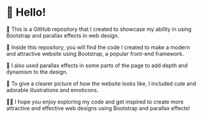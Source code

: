 <h1>👋 Hello!</H1>

📂 This is a GitHub repository that I created to showcase my ability in using Bootstrap and parallax effects in web design.

🌟 Inside this repository, you will find the code I created to make a modern and attractive website using Bootstrap, a popular front-end framework.

🚀 I also used parallax effects in some parts of the page to add depth and dynamism to the design.

🎨 To give a clearer picture of how the website looks like, I included cute and adorable illustrations and emoticons.

👨‍💻 I hope you enjoy exploring my code and get inspired to create more attractive and effective web designs using Bootstrap and parallax effects!

